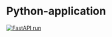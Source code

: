 # Python-application
[![FastAPI run](https://github.com/Sunaookami/Python-application/actions/workflows/run.yml/badge.svg)](https://github.com/Sunaookami/Python-application/actions/workflows/run.yml)
